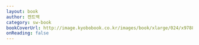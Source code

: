 ```yaml
---
layout: book
author: 켄트백
category: sw-book
bookCoverUrl: http://image.kyobobook.co.kr/images/book/xlarge/024/x9788966261024.jpg
onReading: false
---
```

